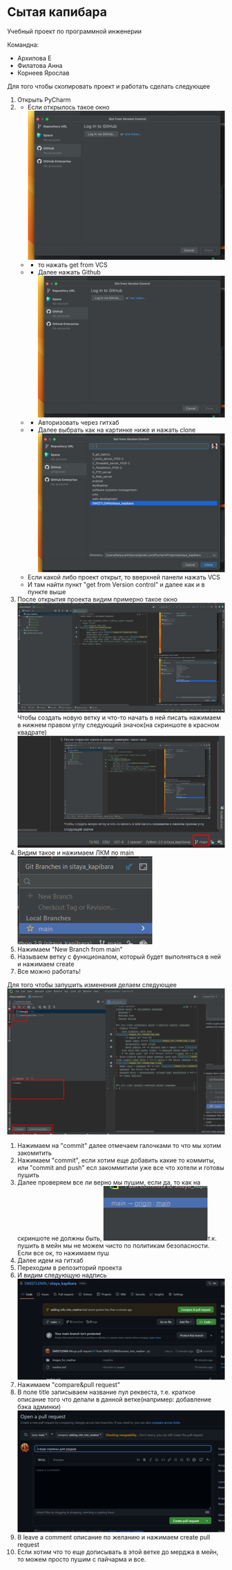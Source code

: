 # Сытая капибара
Учебный проект по программной инженерии

Командна:
- Архипова Е
- Филатова Анна
- Корнеев Ярослав

Для того чтобы скопировать проект и работать сделать следующее
1. Открыть PyCharm
2. - Если открылось такое окно
![img.png](images_for_readme/img.png)
    - - то нажать get from VCS
    - - Далее нажать Github ![img.png](images_for_readme/img_1.png)
    - - Авторизовать через гитхаб
    - - Далее выбрать как на картинке ниже и нажать clone ![img.png](images_for_readme/img_2.png)
   - Если какой либо проект открыт, то вверхней панели нажать VCS
   - И там найти пункт "get from Version control" и далее как и в пункте выше
3. После открытия проекта видим примерно такое окно ![img.png](images_for_readme/img_3.png)
Чтобы создать новую ветку и что-то начать в ней писать нажимаем в нижнем правом углу следующий значок(на скриншоте в красном квадрате)
![img.png](images_for_readme/img_4.png)
4. Видим такое и нажимаем ЛКМ по main ![img.png](images_for_readme/img_5.png)
5. Нажимаем "New Branch from main"
6. Называем ветку с функционалом, который будет выполняться в ней и нажимаем create
7. Все можно работать!


Для того чтобы запушить изменения делаем следующее ![img.png](images_for_readme/img_6.png)
1. Нажимаем на "commit" далее отмечаем галочками то что мы хотим закомитить
2. Нажимаем "commit", если хотим еще добавить какие то коммиты, или "commit and push" есл закоммитили уже все что хотели и готовы пушить
3. Далее проверяем все ли верно мы пушим, если да, то как на скриншоте не должны быть, ![img.png](images_for_readme/img_7.png)т.к. пушить в мейн мы не можем чисто по политикам безопасности. Если все ок, то нажимаем пуш
4. Далее идем на гитхаб
5. Переходим в репозиторий проекта
6. И видим следующую надпись ![img.png](images_for_readme/img_8.png)
7. Нажимаем "compare&pull request"
8. В поле title записываем название пул реквеста, т.е. краткое описание того что делали в данной ветке(например: добавление бэка админки) ![img.png](images_for_readme/img_9.png)
9. В leave a comment описание по желанию и нажимаем create pull request
10. Если хотим что то еще дописывать в этой ветке до мерджа в мейн, то можем просто пушим с пайчарма и все.

